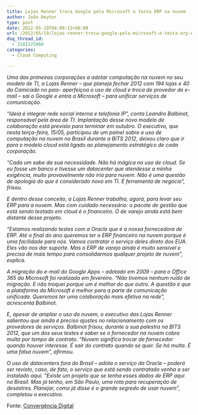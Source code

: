 ```yaml
---
title: Lojas Renner troca Google pela Microsoft e testa ERP na nuvem
author: João Heytor
type: post
date: 2012-05-19T04:09:13+00:00
url: /2012/05/19/lojas-renner-troca-google-pela-microsoft-e-testa-erp-na-nuvem-2/
dsq_thread_id:
  - 2181525860
categories:
  - Cloud Computing

---
```

_Uma das primeiras corporações a adotar computação na nuvem no seu modelo de TI, a Lojas Renner &#8211; que planeja fechar 2012 com 194 lojas e 40 da Camicado no país- aperfeiçoa o uso de cloud e troca de provedor de e-mail &#8211; sai o Google e entra a Microsoft &#8211; para unificar serviços de comunicação._

_&#8220;Ideia é integrar rede social interna e telefonia IP&#8221;, conta Leandro Balbinot, responsável pela área de TI. Implantação desse novo modelo de colaboração está previsto para terminar em outubro. O executivo, que nesta terça-feira, 15/05, participou de um painel sobre o uso de computação na nuvem no Brasil durante a BITS 2012, deixou claro que ir para o modelo cloud está ligado ao planejamento estratégico de cada corporação._

_&#8220;Cada um sabe da sua necessidade. Não há mágica no uso de cloud. Se eu fosse um banco e tivesse um datacenter que atendesse a minha exigência, muito provavelmente não iria para nuvem. Não é uma questão de apologia do que é considerado novo em TI. É ferramenta de negócio&#8221;, frisou._

_E dentro desse conceito, a Lojas Renner trabalha, agora, para levar seu ERP para a nuvem. Mas com cuidado necessário: o pacote de gestão que está sendo testado em cloud é o financeiro. O de varejo ainda está bem distante desse projeto._

_&#8220;Estamos realizando testes com a Oracle que é a nossa fornecedora de ERP. Até o final do ano queremos ter o ERP financeiro na nuvem porque é uma facilidade para nós. Vamos contratar o serviço deles direto dos EUA. Eles vão nos dar suporte. Mas o ERP de varejo ainda é muito sensível e precisa de mais tempo para consolidarmos qualquer projeto de nuvem&#8221;, explica._

_A migração do e-mail do Google Apps &#8211; adotado em 2009 &#8211; para o Office 365 da Microsoft foi realizada em fevereiro. &#8220;Não tivemos nenhum ruído de migração. E não troquei porque um é melhor do que outro. A questão é que a plataforma da Microsoft é melhor para a parte de comunicação unificada. Queremos ter uma colaboração mais efetiva na rede&#8221;, acrescenta Balbinot._

_E, apesar de ampliar o uso da nuvem, o executivo das Lojas Renner salientou que ainda é preciso ajustes no relacionamento com os provedores de serviços. Balbinot frisou, durante a sua palestra na BITS 2012, que um dos seus testes é saber se o fornecedor na nuvem cobra multa por tempo de contrato. &#8220;Nuvem significa trocar de fornecedor quando houver interesse. É sair do contrato quando se quer. Se há multa. É uma falsa nuvem&#8221;, afirmou._

_O uso de datacenters fora do Brasil &#8211; adota o serviço da Oracle &#8211; poderá ser revisto, caso, de fato, o serviço que está sendo contratado venha a ser instalado aqui. &#8220;Existe um projeto que se tenha esses dados de ERP aqui no Brasil. Mas já tenho, em São Paulo, uma rota para recuperação de desastres. Planejar, como já disse é o grande segredo de usar nuvem&#8221;, completou o executivo._

Fonte: <a href="http://convergenciadigital.uol.com.br/cgi/cgilua.exe/sys/start.htm?infoid=30423&sid=107" target="_blank" class="broken_link">Convergência Digital</a>